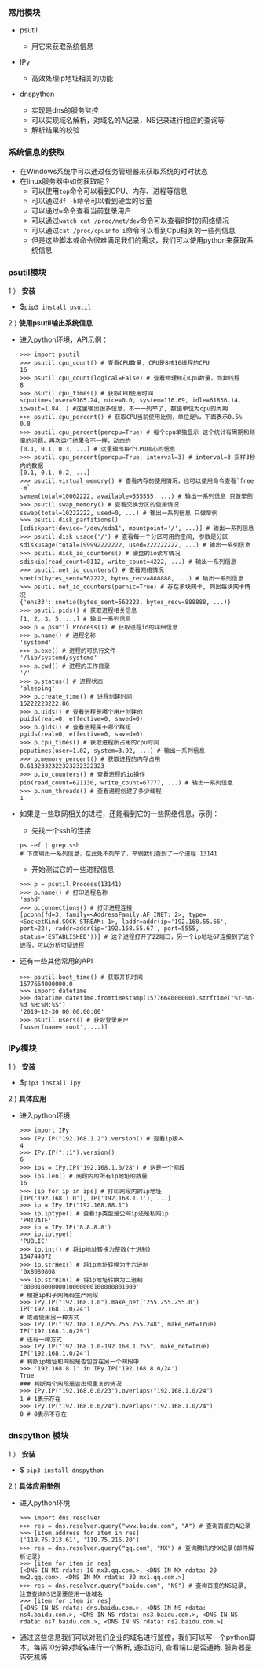 ### 常用模块

- psutil
    * 用它来获取系统信息

- IPy
    * 高效处理ip地址相关的功能

- dnspython
    * 实现是dns的服务监控
    * 可以实现域名解析，对域名的A记录，NS记录进行相应的查询等
    * 解析结果的校验

### 系统信息的获取

- 在Windows系统中可以通过任务管理器来获取系统的时时状态
- 在linux服务器中如何获取呢？
    * 可以使用`top`命令可以看到CPU、内存、进程等信息
    * 可以通过`df -h`命令可以看到硬盘的容量
    * 可以通过`w`命令查看当前登录用户
    * 可以通过`watch cat /proc/net/dev`命令可以查看时时的网络情况
    * 可以通过`cat /proc/cpuinfo i`命令可以看到Cpu相关的一些列信息
    * 但是这些脚本或命令很难满足我们的需求，我们可以使用python来获取系统信息

### psutil模块

1 ） **安装**

- $`pip3 install psutil`

2 ) **使用psutil输出系统信息**

- 进入python环境，API示例：
    ```shell
    >>> import psutil
    >>> psutil.cpu_count() # 查看CPU数量, CPU是8核16线程的CPU
    16
    >>> psutil.cpu_count(logical=False) # 查看物理核心Cpu数量，而非线程
    8
    >>> psutil.cpu_times() # 获取CPU使用时间
    scputimes(user=9165.24, nice=0.0, system=116.69, idle=61836.14, iowait=1.84, ) #这里输出很多信息，不一一列举了, 数值单位为cpu的周期
    >>> psutil.cpu_percent() # 获取CPU当前使用比例，单位是%，下面表示0.5%
    0.8
    >>> psutil.cpu_percent(percpu=True) # 每个cpu单独显示 这个统计有周期和频率的问题，再次运行结果会不一样，动态的
    [0.1, 0.1, 0.3, ...] # 这里输出每个CPU核心的信息
    >>> psutil.cpu_percent(percpu=True, interval=3) # interval=3 采样3秒内的数据
    [0.1, 0.1, 0.2, ...]
    >>> psutil.virtual_memory() # 查看内存的使用情况，也可以使用命令查看`free -m`
    svmem(total=10002222, available=555555, ...) # 输出一系列信息 只做举例
    >>> psutil.swap_memory() # 查看交换分区的使用情况
    sswap(total=10222222, used=0, ...) # 输出一系列信息 只做举例
    >>> psutil.disk_partitions()
    [sdiskpart(device='/dev/sda1', mountpoint='/', ...)] # 输出一系列信息
    >>> psutil.disk_usage('/') # 查看每一个分区可用的空间, 参数是分区
    sdiskusage(total=199992222222, used=222222222, ...) # 输出一系列信息
    >>> psutil.disk_io_counters() # 硬盘的io读写情况
    sdiskio(read_count=8112, write_count=4222, ...) # 输出一系列信息
    >>> psutil.net_io_counters() # 查看网络情况
    snetio(bytes_sent=562222, bytes_recv=888888, ...) # 输出一系列信息
    >>> psutil.net_io_counters(pernic=True) # 存在多块网卡, 列出每块网卡情况
    {'ens33': snetio(bytes_sent=562222, bytes_recv=888888, ...)}
    >>> psutil.pids() # 获取进程相关信息
    [1, 2, 3, 5, ...] # 输出一系列信息
    >>> p = psutil.Process(1) # 获取进程id的详细信息
    >>> p.name() # 进程名称
    'systemd'
    >>> p.exe() # 进程的可执行文件
    '/lib/systemd/systemd'
    >>> p.cwd() # 进程的工作目录
    '/'
    >>> p.status() # 进程状态
    'sleeping'
    >>> p.create_time() # 进程创建时间
    15222223222.86
    >>> p.uids() # 查看进程是哪个用户创建的
    puids(real=0, effective=0, saved=0)
    >>> p.gids() # 查看进程属于哪个群组
    pgids(real=0, effective=0, saved=0)
    >>> p.cpu_times() # 获取进程所占用的cpu时间
    pcputimes(user=1.02, system=3.92, ...) # 输出一系列信息
    >>> p.memory_percent() # 获取进程的内存占用
    0.6132332322323232322323
    >>> p.io_counters() # 查看进程的io操作
    pio(read_count=621130, write_count=67777, ...) # 输出一系列信息
    >>> p.num_threads() # 查看进程创建了多少线程
    1
    ```

- 如果是一些联网相关的进程，还能看到它的一些网络信息，示例：
    * 先找一个ssh的连接
    ```shell
    ps -ef | grep ssh
    # 下面输出一系列信息，在此处不列举了，举例我们查到了一个进程 13141
    ```
    * 开始测试它的一些进程信息
    ```shell
    >>> p = psutil.Process(13141)
    >>> p.name() # 打印进程名称
    'sshd'
    >>> p.connections() # 打印进程连接
    [pconn(fd=3, family=<AddressFamily.AF_INET: 2>, type=<SocketKind.SOCK_STREAM: 1>, laddr=addr(ip='192.168.55.66', port=22), raddr=addr(ip='192.168.55.67', port=5555, status='ESTABLISHED'))] # 这个进程打开了22端口，另一个ip地址67连接到了这个进程，可以分析可疑进程
    ```

- 还有一些其他常用的API
    ```shell
    >>> psutil.boot_time() # 获取开机时间
    1577664000000.0
    >>> import datetime
    >>> datatime.datetime.fromtimestamp(1577664000000).strftime("%Y-%m-%d %H:%M:%S")
    '2019-12-30 00:00:00:00'
    >>> psutil.users() # 获取登录用户
    [suser(name='root', ...)]
    ```

### IPy模块

1 ） **安装**

- $`pip3 install ipy`

2 ) **具体应用**

- 进入python环境

    ```shell
    >>> import IPy
    >>> IPy.IP("192.168.1.2").version() # 查看ip版本
    4
    >>> IPy.IP("::1").version()
    6
    >>> ips = IPy.IP('192.168.1.0/28') # 这是一个网段
    >>> ips.len() # 网段内的所有ip地址的数量
    16
    >>> [ip for ip in ips] # 打印网段内的ip地址
    [IP('192.168.1.0'), IP('192.168.1.1'), ...]
    >>> ip = IPy.IP("192.168.88.1") 
    >>> ip.iptype() # 查看ip类型是公网ip还是私网ip
    'PRIVATE'
    >>> io = IPy.IP('8.8.8.8')
    >>> ip.iptype()
    'PUBLIC'
    >>> ip.int() # 将ip地址转换为整数(十进制)
    134744072
    >>> ip.strHex() # 将ip地址转换为十六进制
    '0x8080808'
    >>> ip.strBin() # 将ip地址转换为二进制
    '00001000000010000000100000001000'
    # 根据ip和子网掩码生产网段
    >>> IPy.IP("192.168.1.0").make_net('255.255.255.0')
    IP('192.168.1.0/24')
    # 或者使用另一种方式
    >>> IPy.IP("192.168.1.0/255.255.255.248", make_net=True)
    IP('192.168.1.0/29')
    # 还有一种方式
    >>> IPy.IP("192.168.1.0-192.168.1.255", make_net=True)
    IP('192.168.1.0/24')
    # 判断ip地址和网段是否包含在另一个网段中
    >>> '192.168.8.1' in IPy.IP('192.168.8.0/24')
    True
    ### 判断两个网段是否出现重复的情况
    >>> IPy.IP("192.168.0.0/23").overlaps("192.168.1.0/24")
    1 # 1表示存在
    >>> IPy.IP("192.168.0.0/24").overlaps("192.168.1.0/24")
    0 # 0表示不存在
    ```

### dnspython 模块

1 ） **安装**

- $ `pip3 install dnspython`

2 ) **具体应用举例**

- 进入python环境
    ```shell
    >>> import dns.resolver
    >>> res = dns.resolver.query("www.baidu.com", "A") # 查询百度的A记录
    >>> [item.address for item in res]
    ['119.75.213.61', '119.75.216.20']
    >>> res = dns.resolver.query("qq.com", "MX") # 查询腾讯的MX记录(邮件解析记录)
    >>> [item for item in res]
    [<DNS IN MX rdata: 10 mx3.qq.com.>, <DNS IN MX rdata: 20 mx2.qq.com>, <DNS IN MX rdata: 30 mx1.qq.com.>]
    >>> res = dns.resolver.query("baidu.com", "NS") # 查询百度的NS记录, 注意查询NS记录要使用一级域名
    >>> [item for item in res]
    [<DNS IN NS rdata: dns.baidu.com.>, <DNS IN NS rdata: ns4.baidu.com.>, <DNS IN NS rdata: ns3.baidu.com.>, <DNS IN NS rdata: ns7.baidu.com.>, <DNS IN NS rdata: ns2.baidu.com.>]
    ```

- 通过这些信息我们可以对我们企业的域名进行监控，我们可以写一个python脚本，每隔10分钟对域名进行一个解析, 通过访问, 查看端口是否通畅, 服务器是否死机等
